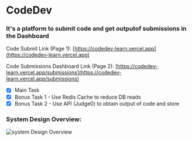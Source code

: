 # CodeDev

### It's a platform to submit code and get outputof submissions in the Dashboard

Code Submit Link (Page 1): [https://codedev-learn.vercel.app](https://codedev-learn.vercel.app)

Code Submissions Dashboard Link (Page 2): [https://codedev-learn.vercel.app/submissions](https://codedev-learn.vercel.app/submissions)

- [x] Main Task
- [x] Bonus Task 1 - Use Redis Cache to reduce DB reads
- [x] Bonus Task 2 - Use API (Judge0) to obtain output of code and store

### System Design Overview:
![system Design Overview](https://github.com/subharthihazra/codedev/assets/92659226/63cb303f-4107-498c-8190-d9aa6949e207)
